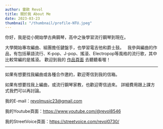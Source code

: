 ```yaml
---
author: 雷歐 Revol
title: 關於我 About Me
date: 2023-03-23
thumbnail: "/thumbnail/profile-NTU.jpeg"
---
```


你好，我是從小開始學古典鋼琴，高中之後學習流行鋼琴到現在。

大學開始專攻編曲、組團擔任鍵盤手，也學習電吉他和爵士鼓。
 
我參與編曲的作品，有包括華語流行、K-pop、J-pop、搖滾、Electropop等風格的流行歌，其中比較常編的是搖滾。
歡迎到我的 [作品頁面](/portfolio/arrangement/all) 去聽聽看喔！

---

如果有想要找我編曲或各種合作邀約，歡迎寄信到我的信箱。

如果有想要找我上編曲，或流行鋼琴家教，也歡迎寄信過來。
詳細費用跟上課方式我們可以再討論。

我的E-mail：<revolmusic23@gmail.com>

我的Youtube頁面：<https://www.youtube.com/@revol8546>

我的StreetVoice頁面：<https://streetvoice.com/revol0730/>
